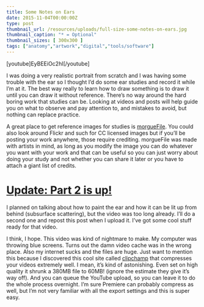 ```yaml
---
title: Some Notes on Ears
date: 2015-11-04T00:00:00Z
type: post
thumbnail_url: /resources/uploads/full-size-some-notes-on-ears.jpg
thumbnail_caption: "* = Optional"
thumbnail_sizes: [ 300x300 ]
tags: ["anatomy","artwork","digital","tools/software"]
---
```



[youtube]EyBEEiOc2hI[/youtube]

I was doing a very realistic portrait from scratch and I was having some trouble with the ear so I thought I’d do some ear studies and record it while I’m at it. The best way really to learn how to draw something is to draw it until you can draw it without reference. There’s no way around the hard boring work that studies can be. Looking at videos and posts will help guide you on what to observe and pay attention to, and mistakes to avoid, but nothing can replace practice.

A great place to get reference images for studies is [morgueFile](http://morguefile.com/). You could also look around Flickr and such for CC licensed images but if you’ll be posting your work anywhere, those require crediting. morgueFile was made with artists in mind, as long as you modify the image you can do whatever you want with your work and that can be useful so you can just worry about doing your study and not whether you can share it later or you have to attach a giant list of credits.

# [Update: Part 2 is up!](/2015/12/some-notes-on-ears-part-2)

I planned on talking about how to paint the ear and how it can be lit up from behind (subsurface scattering), but the video was too long already. I’ll do a second one and repost this post when I upload it. I’ve got some cool stuff ready for that video.

I think, I hope. This video was kind of nightmare to make. My computer was throwing blue screens. Turns out the damn video cache was in the wrong place. Also my internet sucks and the files are huge. Just want to mention this because I discovered this cool site called [clipchamp](https://clipchamp.com/) that compresses your videos extremely well. I mean, it’s kind of astonishing. Even set on high quality it shrunk a 380MB file to 60MB! (ignore the estimate they give it’s way off). And you can queue the YouTube upload, so you can leave it to do the whole process overnight. I’m sure Premiere can probably compress as well, but I’m not very familiar with all the export settings and this is super easy.
